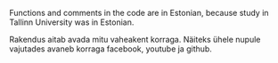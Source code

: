 Functions and comments in the code are in Estonian, because study in Tallinn University was in Estonian.

Rakendus aitab avada mitu vaheakent korraga. Näiteks ühele nupule vajutades avaneb korraga facebook, youtube ja github.
